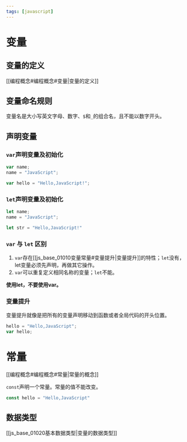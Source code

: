 ```yaml
---
tags: [javascript]
---
```


# 变量

## 变量的定义

[[编程概念#编程概念#变量|变量的定义]]

## 变量命名规则

变量名是大小写英文字母、数字、`$`和`_`的组合名，且不能以数字开头。

## 声明变量

### `var`声明变量及初始化

```javascript
var name;
name = "JavaScript";

var hello = "Hello,JavaScript!";
```

### `let`声明变量及初始化

```javascript
let name;
name = "JavaScript";

let str = "Hello,JavaScript!"
```

### `var` 与 `let` 区别

1. `var`存在[[js_base_01010变量常量#变量提升|变量提升]]的特性；`let`没有，let变量必须先声明，再做其它操作。
2. `var`可以重复定义相同名称的变量；`let`不能。

**使用let，不要使用var。**

### 变量提升

变量提升就像是把所有的变量声明移动到函数或者全局代码的开头位置。

```javascript
hello = "Hello,JavaScript";
var hello;
```

# 常量

[[编程概念#编程概念#常量|常量的概念]]

`const`声明一个常量。常量的值不能改变。

```javascript
const hello = "Hello,JavaScript"
```

## 数据类型

[[js_base_01020基本数据类型|变量的数据类型]]







